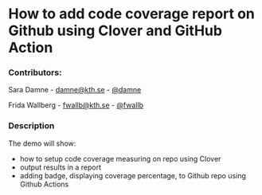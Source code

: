 # How to add code coverage report on Github using Clover and GitHub Action

### Contributors:

Sara Damne - [damne@kth.se](damne@kth.se) - [@damne](https://github.com/damnePers)

Frida Wallberg - [fwallb@kth.se](fwallb@kth.se) - [@fwallb](https://github.com/fwallb)

### Description

The demo will show: 
- how to setup code coverage measuring on repo using Clover
- output results in a report
- adding badge, displaying coverage percentage, to Github repo using Github Actions

